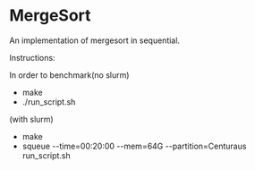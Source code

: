 # MergeSort
An implementation of mergesort in sequential.


Instructions:

In order to benchmark(no slurm)
- make
- ./run_script.sh

(with slurm)
- make
- squeue --time=00:20:00 --mem=64G --partition=Centuraus run_script.sh
